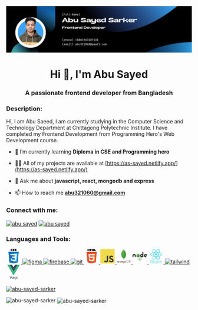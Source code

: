 <img src="https://raw.githubusercontent.com/Abu-Sayed-Sarker/Abu-Sayed-Sarker/refs/heads/main/Black%20Yellow%20Modern%20Programmer%20LinkedIn%20Banner.png" alt="cover-photo" />
<h1 align="center">Hi 👋, I'm Abu Sayed</h1>
<h3 align="center">A passionate frontend developer from Bangladesh</h3>

<h3 align="left">Description:</h3>

<p>Hi, I am Abu Saeed, I am currently studying in the Computer Science and Technology Department at Chittagong Polytechnic Institute. I have completed my Frontend Development from Programming Hero's Web Development course.<p/>


- 🌱 I’m currently learning **Diploma in CSE and Programming hero**

- 👨‍💻 All of my projects are available at [https://as-sayed.netlify.app/](https://as-sayed.netlify.app/)

- 💬 Ask me about **javascript, react, mongodb and express**

- 📫 How to reach me **abu321060@gmail.com**

<h3 align="left">Connect with me:</h3>
<p align="left">
<a href="https://linkedin.com/in/abu sayed" target="blank"><img align="center" src="https://raw.githubusercontent.com/rahuldkjain/github-profile-readme-generator/master/src/images/icons/Social/linked-in-alt.svg" alt="abu sayed" height="30" width="40" /></a>
<a href="https://fb.com/abu sayed" target="blank"><img align="center" src="https://raw.githubusercontent.com/rahuldkjain/github-profile-readme-generator/master/src/images/icons/Social/facebook.svg" alt="abu sayed" height="30" width="40" /></a>
</p>

<h3 align="left">Languages and Tools:</h3>
<p align="left"> <a href="https://www.w3schools.com/css/" target="_blank" rel="noreferrer"> <img src="https://raw.githubusercontent.com/devicons/devicon/master/icons/css3/css3-original-wordmark.svg" alt="css3" width="40" height="40"/> </a> <a href="https://www.figma.com/" target="_blank" rel="noreferrer"> <img src="https://www.vectorlogo.zone/logos/figma/figma-icon.svg" alt="figma" width="40" height="40"/> </a> <a href="https://firebase.google.com/" target="_blank" rel="noreferrer"> <img src="https://www.vectorlogo.zone/logos/firebase/firebase-icon.svg" alt="firebase" width="40" height="40"/> </a> <a href="https://git-scm.com/" target="_blank" rel="noreferrer"> <img src="https://www.vectorlogo.zone/logos/git-scm/git-scm-icon.svg" alt="git" width="40" height="40"/> </a> <a href="https://www.w3.org/html/" target="_blank" rel="noreferrer"> <img src="https://raw.githubusercontent.com/devicons/devicon/master/icons/html5/html5-original-wordmark.svg" alt="html5" width="40" height="40"/> </a> <a href="https://developer.mozilla.org/en-US/docs/Web/JavaScript" target="_blank" rel="noreferrer"> <img src="https://raw.githubusercontent.com/devicons/devicon/master/icons/javascript/javascript-original.svg" alt="javascript" width="40" height="40"/> </a> <a href="https://www.mongodb.com/" target="_blank" rel="noreferrer"> <img src="https://raw.githubusercontent.com/devicons/devicon/master/icons/mongodb/mongodb-original-wordmark.svg" alt="mongodb" width="40" height="40"/> </a> <a href="https://nodejs.org" target="_blank" rel="noreferrer"> <img src="https://raw.githubusercontent.com/devicons/devicon/master/icons/nodejs/nodejs-original-wordmark.svg" alt="nodejs" width="40" height="40"/> </a> <a href="https://reactjs.org/" target="_blank" rel="noreferrer"> <img src="https://raw.githubusercontent.com/devicons/devicon/master/icons/react/react-original-wordmark.svg" alt="react" width="40" height="40"/> </a> <a href="https://tailwindcss.com/" target="_blank" rel="noreferrer"> <img src="https://www.vectorlogo.zone/logos/tailwindcss/tailwindcss-icon.svg" alt="tailwind" width="40" height="40"/> </a> <a href="https://vuejs.org/" target="_blank" rel="noreferrer"> <img src="https://raw.githubusercontent.com/devicons/devicon/master/icons/vuejs/vuejs-original-wordmark.svg" alt="vuejs" width="40" height="40"/> </a> </p>

<p align="left"> <a href="https://github.com/ryo-ma/github-profile-trophy"><img src="https://github-profile-trophy.vercel.app/?username=abu-sayed-sarker" alt="abu-sayed-sarker" /></a> </p>

<p><img align="left" src="https://github-readme-stats.vercel.app/api/top-langs?username=abu-sayed-sarker&show_icons=true&locale=en&layout=compact" alt="abu-sayed-sarker" /></p>

<p>&nbsp;<img align="center" src="https://github-readme-stats.vercel.app/api?username=abu-sayed-sarker&show_icons=true&locale=en" alt="abu-sayed-sarker" /></p>
